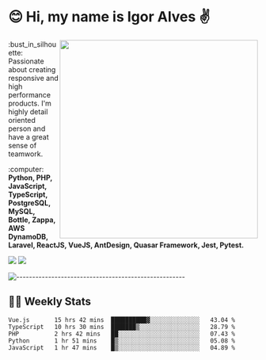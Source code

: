 # :blush: Hi, my name is Igor Alves :v:

<img src="https://github-readme-stats.vercel.app/api?username=iguit0&show_icons=true&count_private=true&theme=onedark" min-width="400px" max-width="400px" width="400px" align="right" />

<p align="left"> 
  :bust_in_silhouette: Passionate about creating responsive and high performance products.
  I'm highly detail oriented person and have a great sense of teamwork.
</p>

<p align="left">
  :computer: <strong>Python, PHP, JavaScript, TypeScript, PostgreSQL, MySQL, Bottle, Zappa, AWS DynamoDB, Laravel, ReactJS, VueJS, AntDesign, Quasar Framework, Jest, Pytest.</strong>
</p>

<p align="left">
  <a href="https://www.linkedin.com/in/igor-lucio-alves" target="_blank" rel="noopener noreferrer" alt="LinkedIn">
  <img src="https://img.shields.io/badge/LinkedIn-0077B5?style=for-the-badge&logo=linkedin&logoColor=white" /></a>

  <a href="https://t.me/iguit0" target="_blank" rel="noopener noreferrer" alt="Telegram">
  <img src="https://img.shields.io/badge/Telegram-2CA5E0?style=for-the-badge&logo=telegram&logoColor=white" /></a>
</p>

![-----------------------------------------------------](https://raw.githubusercontent.com/andreasbm/readme/master/assets/lines/aqua.png)

## :man_technologist: Weekly Stats
<!--START_SECTION:waka-->
```text
Vue.js       15 hrs 42 mins  ██████████▓░░░░░░░░░░░░░░   43.04 % 
TypeScript   10 hrs 30 mins  ███████▒░░░░░░░░░░░░░░░░░   28.79 % 
PHP          2 hrs 42 mins   ██░░░░░░░░░░░░░░░░░░░░░░░   07.43 % 
Python       1 hr 51 mins    █▒░░░░░░░░░░░░░░░░░░░░░░░   05.08 % 
JavaScript   1 hr 47 mins    █▒░░░░░░░░░░░░░░░░░░░░░░░   04.89 % 
```
<!--END_SECTION:waka-->
